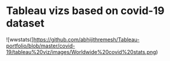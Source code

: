 # Tableau vizs based on covid-19 dataset

![wwstats(]https://github.com/abhijithremesh/Tableau-portfolio/blob/master/covid-19/tableau%20viz/images/Worldwide%20covid%20stats.png)
